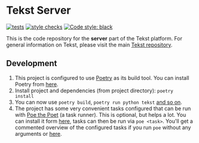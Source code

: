 # Tekst Server

[![tests](https://github.com/VedaWebProject/tekst-api/actions/workflows/tests.yml/badge.svg)](https://github.com/VedaWebProject/tekst-api/actions/workflows/tests.yml)
[![style checks](https://github.com/VedaWebProject/tekst-api/actions/workflows/style.yml/badge.svg)](https://github.com/VedaWebProject/tekst-api/actions/workflows/style.yml)
[![Code style: black](https://img.shields.io/badge/code%20style-black-000000.svg)](https://github.com/psf/black)

This is the code repository for the **server** part of the Tekst platform. For general information on Tekst, please visit the main [Tekst repository](https://github.com/VedaWebProject/tekst).


## Development

1) This project is configured to use [Poetry](https://python-poetry.org) as its build tool. You can install Poetry from [here](https://python-poetry.org/docs/master/#installation).
2) Install project and dependencies (from project directory): `poetry install`
3) You can now use `poetry build`, `poetry run python tekst` [and so on](https://python-poetry.org/docs/basic-usage/).
4) The project has some very convenient tasks configured that can be run with [Poe the Poet](https://github.com/nat-n/poethepoet) (a task runner). This is optional, but helps a lot. You can install it form [here](https://github.com/nat-n/poethepoet), tasks can then be run via `poe <task>`. You'll get a commented overview of the configured tasks if you run `poe` without any arguments or [here](pyproject.toml).
